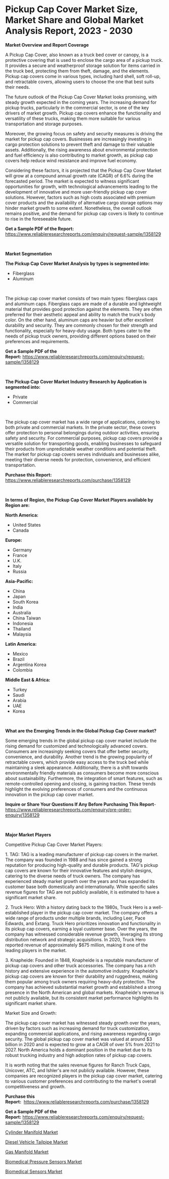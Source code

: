 <p><h1>Pickup Cap Cover Market Size, Market Share and Global Market Analysis Report, 2023 - 2030</h1></p><p><strong>Market Overview and Report Coverage</strong></p>
<p><p>A Pickup Cap Cover, also known as a truck bed cover or canopy, is a protective covering that is used to enclose the cargo area of a pickup truck. It provides a secure and weatherproof storage solution for items carried in the truck bed, protecting them from theft, damage, and the elements. Pickup cap covers come in various types, including hard shell, soft roll-up, and retractable covers, allowing users to choose the one that best suits their needs.</p><p>The future outlook of the Pickup Cap Cover Market looks promising, with steady growth expected in the coming years. The increasing demand for pickup trucks, particularly in the commercial sector, is one of the key drivers of market growth. Pickup cap covers enhance the functionality and versatility of these trucks, making them more suitable for various transportation and storage purposes.</p><p>Moreover, the growing focus on safety and security measures is driving the market for pickup cap covers. Businesses are increasingly investing in cargo protection solutions to prevent theft and damage to their valuable assets. Additionally, the rising awareness about environmental protection and fuel efficiency is also contributing to market growth, as pickup cap covers help reduce wind resistance and improve fuel economy.</p><p>Considering these factors, it is projected that the Pickup Cap Cover Market will grow at a compound annual growth rate (CAGR) of 6.6% during the forecasted period. The market is expected to witness significant opportunities for growth, with technological advancements leading to the development of innovative and more user-friendly pickup cap cover solutions. However, factors such as high costs associated with premium cover products and the availability of alternative cargo storage options may hinder market growth to some extent. Nonetheless, the overall outlook remains positive, and the demand for pickup cap covers is likely to continue to rise in the foreseeable future.</p></p>
<p><strong>Get a Sample PDF of the Report:</strong> <a href="https://www.reliableresearchreports.com/enquiry/request-sample/1358129">https://www.reliableresearchreports.com/enquiry/request-sample/1358129</a></p>
<p>&nbsp;</p>
<p><strong>Market Segmentation</strong></p>
<p><strong>The Pickup Cap Cover Market Analysis by types is segmented into:</strong></p>
<p><ul><li>Fiberglass</li><li>Aluminum</li></ul></p>
<p>&nbsp;</p>
<p><p>The pickup cap cover market consists of two main types: fiberglass caps and aluminum caps. Fiberglass caps are made of a durable and lightweight material that provides good protection against the elements. They are often preferred for their aesthetic appeal and ability to match the truck's body color. On the other hand, aluminum caps are heavier but offer excellent durability and security. They are commonly chosen for their strength and functionality, especially for heavy-duty usage. Both types cater to the needs of pickup truck owners, providing different options based on their preferences and requirements.</p></p>
<p><strong>Get a Sample PDF of the Report:</strong>&nbsp;<a href="https://www.reliableresearchreports.com/enquiry/request-sample/1358129">https://www.reliableresearchreports.com/enquiry/request-sample/1358129</a></p>
<p>&nbsp;</p>
<p><strong>The Pickup Cap Cover Market Industry Research by Application is segmented into:</strong></p>
<p><ul><li>Private</li><li>Commercial</li></ul></p>
<p>&nbsp;</p>
<p><p>The pickup cap cover market has a wide range of applications, catering to both private and commercial markets. In the private sector, these covers offer protection to personal belongings during outdoor activities, ensuring safety and security. For commercial purposes, pickup cap covers provide a versatile solution for transporting goods, enabling businesses to safeguard their products from unpredictable weather conditions and potential theft. The market for pickup cap covers serves individuals and businesses alike, meeting their diverse needs for protection, convenience, and efficient transportation.</p></p>
<p><strong>Purchase this Report:</strong>&nbsp; <a href="https://www.reliableresearchreports.com/purchase/1358129">https://www.reliableresearchreports.com/purchase/1358129</a></p>
<p>&nbsp;</p>
<p><strong>In terms of Region, the Pickup Cap Cover Market Players available by Region are:</strong></p>
<p>
    <p> <strong> North America: </strong>
        <ul>
            <li>United States</li>
            <li>Canada</li>
        </ul>
        </p> 
    <p> <strong> Europe: </strong>
        <ul>
            <li>Germany</li>
            <li>France</li>
            <li>U.K.</li>
            <li>Italy</li>
            <li>Russia</li>
        </ul>
        </p> 
    <p> <strong> Asia-Pacific: </strong>
        <ul>
            <li>China</li>
            <li>Japan</li>
            <li>South Korea</li>
            <li>India</li>
            <li>Australia</li>
            <li>China Taiwan</li>
            <li>Indonesia</li>
            <li>Thailand</li>
            <li>Malaysia</li>
        </ul>
        </p> 
    <p> <strong> Latin America: </strong>
        <ul>
            <li>Mexico</li>
            <li>Brazil</li>
            <li>Argentina Korea</li>
            <li>Colombia</li>
        </ul>
        </p> 
    <p> <strong> Middle East & Africa: </strong>
        <ul>
            <li>Turkey</li>
            <li>Saudi</li>
            <li>Arabia</li>
            <li>UAE</li>
            <li>Korea</li>
        </ul>
    </p>
    </p>
<p>&nbsp;</p>
<p><strong>What are the Emerging Trends in the Global Pickup Cap Cover market?</strong></p>
<p><p>Some emerging trends in the global pickup cap cover market include the rising demand for customized and technologically advanced covers. Consumers are increasingly seeking covers that offer better security, convenience, and durability. Another trend is the growing popularity of retractable covers, which provide easy access to the truck bed while maintaining a sleek appearance. Additionally, there is a shift towards environmentally friendly materials as consumers become more conscious about sustainability. Furthermore, the integration of smart features, such as remote-controlled opening and closing, is gaining traction. These trends highlight the evolving preferences of consumers and the continuous innovation in the pickup cap cover market.</p></p>
<p><strong>Inquire or Share Your Questions If Any Before Purchasing This Report</strong>- <a href="https://www.reliableresearchreports.com/enquiry/pre-order-enquiry/1358129">https://www.reliableresearchreports.com/enquiry/pre-order-enquiry/1358129</a></p>
<p>&nbsp;</p>
<p><strong>Major Market Players</strong></p>
<p><p>Competitive Pickup Cap Cover Market Players:</p><p>1. TAG: TAG is a leading manufacturer of pickup cap covers in the market. The company was founded in 1988 and has since gained a strong reputation for producing high-quality and durable products. TAG's pickup cap covers are known for their innovative features and stylish designs, catering to the diverse needs of truck owners. The company has experienced steady market growth over the years and has expanded its customer base both domestically and internationally. While specific sales revenue figures for TAG are not publicly available, it is estimated to have a significant market share.</p><p>2. Truck Hero: With a history dating back to the 1980s, Truck Hero is a well-established player in the pickup cap cover market. The company offers a wide range of products under multiple brands, including Leer, Pace Edwards, and Extang. Truck Hero prioritizes innovation and functionality in its pickup cap covers, earning a loyal customer base. Over the years, the company has witnessed considerable revenue growth, leveraging its strong distribution network and strategic acquisitions. In 2020, Truck Hero reported revenue of approximately $675 million, making it one of the leading players in the market.</p><p>3. Knapheide: Founded in 1848, Knapheide is a reputable manufacturer of pickup cap covers and other truck accessories. The company has a rich history and extensive experience in the automotive industry. Knapheide's pickup cap covers are known for their durability and ruggedness, making them popular among truck owners requiring heavy-duty protection. The company has achieved substantial market growth and established a strong presence in the North American and global markets. Knapheide's revenue is not publicly available, but its consistent market performance highlights its significant market share.</p><p>Market Size and Growth:</p><p>The pickup cap cover market has witnessed steady growth over the years, driven by factors such as increasing demand for truck customization, expanding commercial applications, and rising awareness regarding cargo security. The global pickup cap cover market was valued at around $3 billion in 2020 and is expected to grow at a CAGR of over 5% from 2021 to 2027. North America holds a dominant position in the market due to its robust trucking industry and high adoption rates of pickup cap covers.</p><p>It is worth noting that the sales revenue figures for Ranch Truck Caps, Unicover, ATC, and Ishler's are not publicly available. However, these companies are recognized players in the pickup cap cover market, catering to various customer preferences and contributing to the market's overall competitiveness and growth.</p></p>
<p><strong>Purchase this Report:</strong>&nbsp;&nbsp;<a href="https://www.reliableresearchreports.com/purchase/1358129">https://www.reliableresearchreports.com/purchase/1358129</a></p>
<p></p>
<p><strong>Get a Sample PDF of the Report:</strong>&nbsp;<a href="https://www.reliableresearchreports.com/enquiry/request-sample/1358129">https://www.reliableresearchreports.com/enquiry/request-sample/1358129</a></p>
<p><p><a href="https://www.linkedin.com/pulse/cylinder-manifold-market-share-amp-new-trends-analysis-report-wks5e/">Cylinder Manifold Market</a></p><p><a href="https://github.com/aashishrp02/Market-Research-Report-List-1/blob/main/diesel-vehicle-tailpipe-market.md">Diesel Vehicle Tailpipe Market</a></p><p><a href="https://www.linkedin.com/pulse/gas-manifold-market-insights-players-forecast-till-2030-mojo-maven-n8mwe/">Gas Manifold Market</a></p><p><a href="https://medium.com/@devidwarnerrp23/biomedical-pressure-sensors-market-trends-and-market-analysis-forecasted-for-period-2023-2030-c7da09fd52d6">Biomedical Pressure Sensors Market</a></p><p><a href="https://medium.com/@rameshramurp23/biomedical-sensors-market-exploring-market-share-market-trends-and-future-growth-83fc13d5d2f7">Biomedical Sensors Market</a></p></p>